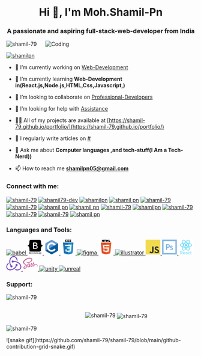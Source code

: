 

<h1 align="center">Hi 👋, I'm Moh.Shamil-Pn</h1>
<h3 align="center">A passionate and aspiring full-stack-web-developer from India</h3>
<img align="right" alt="Coding" width="400" src="https://media.tenor.com/rePDfDWO3XoAAAAd/hacking.gif">

<p align="left"> <img src="https://komarev.com/ghpvc/?username=shamil-79&label=Profile%20views&color=0e75b6&style=flat" alt="shamil-79" /> </p>

<p align="left"> <a href="https://twitter.com/shamilpn" target="blank"><img src="https://img.shields.io/twitter/follow/shamilpn?logo=twitter&style=for-the-badge" alt="shamilpn" /></a> </p>

- 🔭 I’m currently working on [Web-Development](#)

- 🌱 I’m currently learning **Web-Development in(React.js,Node.js,HTML,Css,Javascript,)**

- 👯 I’m looking to collaborate on [Professional-Developers](#)

- 🤝 I’m looking for help with [Assistance](#)

- 👨‍💻 All of my projects are available at [https://shamil-79.github.io/portfolio/](https://shamil-79.github.io/portfolio/)

- 📝 I regularly write articles on [#](#)

- 💬 Ask me about **Computer languages ,and tech-stuff(I Am a Tech-Nerd))**

- 📫 How to reach me **shamilpn05@gmail.com**

<h3 align="left">Connect with me:</h3>
<p align="left">
<a href="https://codepen.io/shamil-79" target="blank"><img align="center" src="https://raw.githubusercontent.com/rahuldkjain/github-profile-readme-generator/master/src/images/icons/Social/codepen.svg" alt="shamil-79" height="30" width="40" /></a>
<a href="https://dev.to/shamil79-dev" target="blank"><img align="center" src="https://raw.githubusercontent.com/rahuldkjain/github-profile-readme-generator/master/src/images/icons/Social/devto.svg" alt="shamil79-dev" height="30" width="40" /></a>
<a href="https://twitter.com/shamilpn" target="blank"><img align="center" src="https://raw.githubusercontent.com/rahuldkjain/github-profile-readme-generator/master/src/images/icons/Social/twitter.svg" alt="shamilpn" height="30" width="40" /></a>
<a href="https://linkedin.com/in/shamil pn" target="blank"><img align="center" src="https://raw.githubusercontent.com/rahuldkjain/github-profile-readme-generator/master/src/images/icons/Social/linked-in-alt.svg" alt="shamil pn" height="30" width="40" /></a>
<a href="https://codesandbox.com/shamil-79" target="blank"><img align="center" src="https://raw.githubusercontent.com/rahuldkjain/github-profile-readme-generator/master/src/images/icons/Social/codesandbox.svg" alt="shamil-79" height="30" width="40" /></a>
<a href="https://kaggle.com/shamil-79" target="blank"><img align="center" src="https://raw.githubusercontent.com/rahuldkjain/github-profile-readme-generator/master/src/images/icons/Social/kaggle.svg" alt="shamil-79" height="30" width="40" /></a>
<a href="https://fb.com/shamil pn" target="blank"><img align="center" src="https://raw.githubusercontent.com/rahuldkjain/github-profile-readme-generator/master/src/images/icons/Social/facebook.svg" alt="shamil pn" height="30" width="40" /></a>
<a href="https://instagram.com/shamil pn" target="blank"><img align="center" src="https://raw.githubusercontent.com/rahuldkjain/github-profile-readme-generator/master/src/images/icons/Social/instagram.svg" alt="shamil pn" height="30" width="40" /></a>
<a href="https://dribbble.com/shamil-79" target="blank"><img align="center" src="https://raw.githubusercontent.com/rahuldkjain/github-profile-readme-generator/master/src/images/icons/Social/dribbble.svg" alt="shamil-79" height="30" width="40" /></a>
<a href="https://www.youtube.com/c/shamilpn" target="blank"><img align="center" src="https://raw.githubusercontent.com/rahuldkjain/github-profile-readme-generator/master/src/images/icons/Social/youtube.svg" alt="shamilpn" height="30" width="40" /></a>
<a href="https://www.codechef.com/users/shamil-79" target="blank"><img align="center" src="https://cdn.jsdelivr.net/npm/simple-icons@3.1.0/icons/codechef.svg" alt="shamil-79" height="30" width="40" /></a>
<a href="https://codeforces.com/profile/shamil-79" target="blank"><img align="center" src="https://raw.githubusercontent.com/rahuldkjain/github-profile-readme-generator/master/src/images/icons/Social/codeforces.svg" alt="shamil-79" height="30" width="40" /></a>
<a href="https://www.leetcode.com/shamil-79" target="blank"><img align="center" src="https://raw.githubusercontent.com/rahuldkjain/github-profile-readme-generator/master/src/images/icons/Social/leet-code.svg" alt="shamil-79" height="30" width="40" /></a>
<a href="https://discord.gg/shamil pn" target="blank"><img align="center" src="https://raw.githubusercontent.com/rahuldkjain/github-profile-readme-generator/master/src/images/icons/Social/discord.svg" alt="shamil pn" height="30" width="40" /></a>
</p>

<h3 align="left">Languages and Tools:</h3>
<p align="left"> <a href="https://babeljs.io/" target="_blank" rel="noreferrer"> <img src="https://www.vectorlogo.zone/logos/babeljs/babeljs-icon.svg" alt="babel" width="40" height="40"/> </a> <a href="https://getbootstrap.com" target="_blank" rel="noreferrer"> <img src="https://raw.githubusercontent.com/devicons/devicon/master/icons/bootstrap/bootstrap-plain-wordmark.svg" alt="bootstrap" width="40" height="40"/> </a> <a href="https://www.cprogramming.com/" target="_blank" rel="noreferrer"> <img src="https://raw.githubusercontent.com/devicons/devicon/master/icons/c/c-original.svg" alt="c" width="40" height="40"/> </a> <a href="https://www.w3schools.com/css/" target="_blank" rel="noreferrer"> <img src="https://raw.githubusercontent.com/devicons/devicon/master/icons/css3/css3-original-wordmark.svg" alt="css3" width="40" height="40"/> </a> <a href="https://www.figma.com/" target="_blank" rel="noreferrer"> <img src="https://www.vectorlogo.zone/logos/figma/figma-icon.svg" alt="figma" width="40" height="40"/> </a> <a href="https://www.w3.org/html/" target="_blank" rel="noreferrer"> <img src="https://raw.githubusercontent.com/devicons/devicon/master/icons/html5/html5-original-wordmark.svg" alt="html5" width="40" height="40"/> </a> <a href="https://www.adobe.com/in/products/illustrator.html" target="_blank" rel="noreferrer"> <img src="https://www.vectorlogo.zone/logos/adobe_illustrator/adobe_illustrator-icon.svg" alt="illustrator" width="40" height="40"/> </a> <a href="https://developer.mozilla.org/en-US/docs/Web/JavaScript" target="_blank" rel="noreferrer"> <img src="https://raw.githubusercontent.com/devicons/devicon/master/icons/javascript/javascript-original.svg" alt="javascript" width="40" height="40"/> </a> <a href="https://www.photoshop.com/en" target="_blank" rel="noreferrer"> <img src="https://raw.githubusercontent.com/devicons/devicon/master/icons/photoshop/photoshop-line.svg" alt="photoshop" width="40" height="40"/> </a> <a href="https://reactjs.org/" target="_blank" rel="noreferrer"> <img src="https://raw.githubusercontent.com/devicons/devicon/master/icons/react/react-original-wordmark.svg" alt="react" width="40" height="40"/> </a> <a href="https://redux.js.org" target="_blank" rel="noreferrer"> <img src="https://raw.githubusercontent.com/devicons/devicon/master/icons/redux/redux-original.svg" alt="redux" width="40" height="40"/> </a> <a href="https://sass-lang.com" target="_blank" rel="noreferrer"> <img src="https://raw.githubusercontent.com/devicons/devicon/master/icons/sass/sass-original.svg" alt="sass" width="40" height="40"/> </a> <a href="https://unity.com/" target="_blank" rel="noreferrer"> <img src="https://www.vectorlogo.zone/logos/unity3d/unity3d-icon.svg" alt="unity" width="40" height="40"/> </a> <a href="https://unrealengine.com/" target="_blank" rel="noreferrer"> <img src="https://raw.githubusercontent.com/kenangundogan/fontisto/036b7eca71aab1bef8e6a0518f7329f13ed62f6b/icons/svg/brand/unreal-engine.svg" alt="unreal" width="40" height="40"/> </a> </p>

<h3 align="left">Support:</h3>
<p><a href="https://www.buymeacoffee.com/shamil-79"> <img align="left" src="https://cdn.buymeacoffee.com/buttons/v2/default-yellow.png" height="50" width="210" alt="shamil-79" /></a></p><br><br>

<p><img align="left" src="https://github-readme-stats.vercel.app/api/top-langs?username=shamil-79&show_icons=true&locale=en&layout=compact" alt="shamil-79" /></p>

<p>&nbsp;<img align="center" src="https://github-readme-stats.vercel.app/api?username=shamil-79&show_icons=true&locale=en" alt="shamil-79" /></p>

<p><img align="center" src="https://github-readme-streak-stats.herokuapp.com/?user=shamil-79&" alt="shamil-79" /></p>
![snake gif](https://github.com/shamil-79/shamil-79/blob/main/github-contribution-grid-snake.gif)





